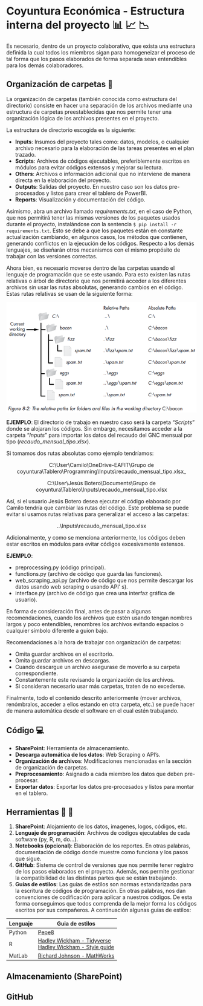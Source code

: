 # Coyuntura Económica - Estructura interna del proyecto :bar_chart: :chart_with_upwards_trend: :chart_with_downwards_trend:
Es necesario, dentro de un proyecto colaborativo, que exista una estructura definida la cual todos los miembros sigan para homogeneizar el proceso de tal forma que los pasos elaborados de forma separada sean entendibles para los demás colaboradores.

## Organización de carpetas :open_file_folder:
La organización de carpetas (también conocida como estructura del directorio) consiste en hacer una separación de los archivos mediante una estructura de carpetas preestablecidas que nos permite tener una organización lógica de los archivos presentes en el proyecto.

La estructura de directorio escogida es la siguiente:

- **Inputs**: Insumos del proyecto tales como: datos, modelos, o cualquier archivo necesario para la elaboración de las tareas presentes en el plan trazado. 
- **Scripts**: Archivos de códigos ejecutables, preferiblemente escritos en módulos para evitar códigos extensos y mejorar su lectura.
- **Others**: Archivos o información adicional que no interviene de manera directa en la elaboración del proyecto.
- **Outputs**: Salidas del proyecto. En nuestro caso son los datos pre-procesados y listos para crear el tablero de PowerBI.
- **Reports**: Visualización y documentación del código.

Asimismo, abra un archivo llamado _requirements.txt_, en el caso de Python, que nos permitirá tener las mismas versiones de los paquetes usados durante el proyecto, instalándose con la sentencia `$ pip install -r requirements.txt`. Esto se debe a que los paquetes están en constante actualización cambiando, en algunos casos, los métodos que contienen, generando conflictos en la ejecución de los códigos. 
Respecto a los demás lenguajes, se diseñarán otros mecanismos con el mismo propósito de trabajar con las versiones correctas.

Ahora bien, es necesario moverse dentro de las carpetas usando el lenguaje de programación que se este usando. Para esto existen las rutas relativas o árbol de directorio que nos permitirá acceder a los diferentes archivos sin usar las rutas absolutas, generando cambios en el código. Estas rutas relativas se usan de la siguiente forma:

![alt text][logo]

[logo]: https://github.com/Coyunturaeconomica/Coyunturaeconomica/blob/main/paths.PNG "Rutas"

**EJEMPLO**: 
El directorio de trabajo en nuestro caso será la carpeta “_Scripts_” donde se alojaran los códigos. Sin embargo, necesitamos acceder a la carpeta “_Inputs_” para importar los datos del recaudo del GNC mensual por tipo (_recaudo_mensual_tipo.xlsx_). 

Si tomamos dos rutas absolutas como ejemplo tendríamos:
<p align="center">
 C:\User\Camilo\OneDrive-EAFIT\Grupo de coyuntura\Tablero\Programming\Inputs\recaudo_mensual_tipo.xlsx_
</p>
 
<p align="center">
 C:\User\Jesús Botero\Documents\Grupo de coyuntura\Tablero\Inputs\recaudo_mensual_tipo.xlsx
</p>

Así, si el usuario Jesús Botero desea ejecutar el código elaborado por Camilo tendría que cambiar las rutas del código. Este problema se puede evitar si usamos rutas relativas para generalizar el acceso a las carpetas: 

<p align="center">
 ..\Inputs\recaudo_mensual_tipo.xlsx
</p>

Adicionalmente, y como se menciona anteriormente, los códigos deben estar escritos en módulos para evitar códigos excesivamente extensos. 

**EJEMPLO**:
-	preprocessing.py (código principal).
-	functions.py (archivo de código que guarda las funciones).
-	web_scraping_api.py (archivo de código que nos permite descargar los datos usando web scraping o usando API’ s).
-	interface.py (archivo de código que crea una interfaz gráfica de usuario).

En forma de consideración final, antes de pasar a algunas recomendaciones, cuando los archivos que estén usando tengan nombres largos y poco entendibles, renombres los archivos evitando espacios o cualquier símbolo diferente a guion bajo.

Recomendaciones a la hora de trabajar con organización de carpetas:
-	Omita guardar archivos en el escritorio.
-	Omita guardar archivos en descargas.
-	Cuando descargue un archivo asegurase de moverlo a su carpeta correspondiente.
-	Constantemente este revisando la organización de los archivos.
-	Si consideran necesario usar más carpetas, traten de no excederse.

Finalmente, todo el contenido descrito anteriormente (mover archivos, renómbralos, acceder a ellos estando en otra carpeta, etc.) se puede hacer de manera automática desde el software en el cual estén trabajando.

## Código :computer:
-	**SharePoint**: Herramienta de almacenamiento.
-	**Descarga automática de los datos**: Web Scraping o API’s.
-	**Organización de archivos**: Modificaciones mencionadas en la sección de organización de carpetas.
-	**Preprocesamiento**: Asignado a cada miembro los datos que deben pre-procesar.
-	**Exportar datos**: Exportar los datos pre-procesados y listos para montar en el tablero.

## Herramientas :wrench: :hammer:
1. **SharePoint**: Alojamiento de los datos, imagenes, logos, códigos, etc.
2. **Lenguaje de programación**: Archivos de códigos ejecutables de cada software (py, R, m, do…).
3. **Notebooks (opcional)**: Elaboración de los reportes. En otras palabras, documentación de código donde muestre como funciona y los pasos que sigue.
4. **GitHub**: Sistema de control de versiones que nos permite tener registro de los pasos elaborados en el proyecto. Además, nos permite gestionar la compatibilidad de las distintas partes que se están trabajando.
5. **Guías de estilos**: Las guías de estilos son normas estandarizadas para la escritura de códigos de programación. En otras palabras, nos dan convenciones de codificación para aplicar a nuestros códigos. De esta forma conseguimos que todos comprenda de la mejor forma los códigos escritos por sus compañeros. A continuación algunas guías de estilos:

Lenguaje | Guia de estilos |
--- | --- | 
Python| [Pepe8](https://www.python.org/dev/peps/pep-0008/) | 
R | [Hadley Wickham - Tidyverse](https://style.tidyverse.org/)<br>[Hadley Wickham - Style guide](http://adv-r.had.co.nz/Style.html)| 
MatLab | [Richard Johnson - MathWorks](http://www.datatool.com/downloads/MatlabStyle2%20book.pdf) |

## Almacenamiento (SharePoint)

## GitHub
